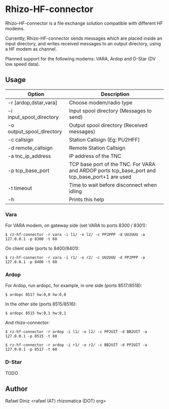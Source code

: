 # Rhizo-HF-connector

  Rhizo-HF-connector is a file exchange solution compatible with different
  HF modems.

  Currently, Rhizo-HF-connector sends messages which are placed inside an input
  directory, and writes received messages to an output directory, using a HF
  modem as channel.

  Planned support for the following modems: VARA, Ardop and D-Star (DV low
  speed data).

## Usage

| Option | Description |
| ---------------------------------- | --- |
| -r [ardop,dstar,vara] | Choose modem/radio type |
| -i input_spool_directory | Input spool directory (Messages to send) |
| -o output_spool_directory | Output spool directory (Received messages) |
| -c callsign | Station Callsign (Eg: PU2HFF) |
| -d remote_callsign  | Remote Station Callsign |
| -a tnc_ip_address    | IP address of the TNC |
| -p tcp_base_port      | TCP base port of the TNC. For VARA and ARDOP ports tcp_base_port and tcp_base_port+1 are used |
| -t timeout       |            Time to wait before disconnect when idling |
| -h |   Prints this help |

### Vara

For VARA modem, on gateway side (set VARA to ports 8300 / 8301):

    $ rz-hf-connector -r vara -i l1/ -o l2/ -c PP2PPP -d UU2UUU -a 127.0.0.1 -p 8300 -t 60

On client side (ports to 8400/8401):

    $ rz-hf-connector -r vara -i r1/ -o r2/ -c UU2UUU -d PP2PPP -a 127.0.0.1 -p 8400 -t 60

### Ardop

For Ardop, run ardopc, for example, in one side (ports 8517/8518):

    $ ardopc 8517 hw:0,0 hw:0,0

In the other site (ports 8515/8516):

    $ ardopc 8515 hw:0,1 hw:0,1

And rhizo-connector:

    $ rz-hf-connector -r ardop -i l1/ -o l2/ -c PP2UIT -d BB2UIT -a 127.0.0.1 -p 8515 -t 60

    $ rz-hf-connector -r ardop -i r1/ -o r2/ -c BB2UIT -d PP2UIT -a 127.0.0.1 -p 8517 -t 60


### D-Star

TODO

## Author

Rafael Diniz <rafael (AT) rhizomatica (DOT) org>
